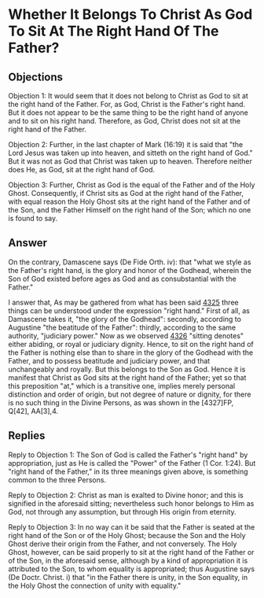 # Whether It Belongs To Christ As God To Sit At The Right Hand Of The Father?

## Objections

Objection 1: It would seem that it does not belong to Christ as God to sit at the right hand of the Father. For, as God, Christ is the Father's right hand. But it does not appear to be the same thing to be the right hand of anyone and to sit on his right hand. Therefore, as God, Christ does not sit at the right hand of the Father.

Objection 2: Further, in the last chapter of Mark (16:19) it is said that "the Lord Jesus was taken up into heaven, and sitteth on the right hand of God." But it was not as God that Christ was taken up to heaven. Therefore neither does He, as God, sit at the right hand of God.

Objection 3: Further, Christ as God is the equal of the Father and of the Holy Ghost. Consequently, if Christ sits as God at the right hand of the Father, with equal reason the Holy Ghost sits at the right hand of the Father and of the Son, and the Father Himself on the right hand of the Son; which no one is found to say.

## Answer

On the contrary, Damascene says (De Fide Orth. iv): that "what we style as the Father's right hand, is the glory and honor of the Godhead, wherein the Son of God existed before ages as God and as consubstantial with the Father."

I answer that, As may be gathered from what has been said [4325](A[1]) three things can be understood under the expression "right hand." First of all, as Damascene takes it, "the glory of the Godhead": secondly, according to Augustine "the beatitude of the Father": thirdly, according to the same authority, "judiciary power." Now as we observed [4326](A[1]) "sitting denotes" either abiding, or royal or judiciary dignity. Hence, to sit on the right hand of the Father is nothing else than to share in the glory of the Godhead with the Father, and to possess beatitude and judiciary power, and that unchangeably and royally. But this belongs to the Son as God. Hence it is manifest that Christ as God sits at the right hand of the Father; yet so that this preposition "at," which is a transitive one, implies merely personal distinction and order of origin, but not degree of nature or dignity, for there is no such thing in the Divine Persons, as was shown in the [4327]FP, Q[42], AA[3],4.

## Replies

Reply to Objection 1: The Son of God is called the Father's "right hand" by appropriation, just as He is called the "Power" of the Father (1 Cor. 1:24). But "right hand of the Father," in its three meanings given above, is something common to the three Persons.

Reply to Objection 2: Christ as man is exalted to Divine honor; and this is signified in the aforesaid sitting; nevertheless such honor belongs to Him as God, not through any assumption, but through His origin from eternity.

Reply to Objection 3: In no way can it be said that the Father is seated at the right hand of the Son or of the Holy Ghost; because the Son and the Holy Ghost derive their origin from the Father, and not conversely. The Holy Ghost, however, can be said properly to sit at the right hand of the Father or of the Son, in the aforesaid sense, although by a kind of appropriation it is attributed to the Son, to whom equality is appropriated; thus Augustine says (De Doctr. Christ. i) that "in the Father there is unity, in the Son equality, in the Holy Ghost the connection of unity with equality."